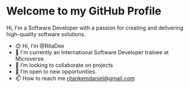 # Welcome to my GitHub Profile

Hi, I'm a Software Developer with a passion for creating and delivering high-quality software solutions.

- 😊 Hi, I’m @RitaDee
- 🌱 I'm currently an International Software Developer trainee at Microverse.
- 💞️ I’m looking to collaborate on projects
- 👀 I’m open to new opportunities.
- 📫 How to reach me ritankemdaniel@gmail.com





<!---
RitaDee/RitaDee is a ✨ special ✨ repository because its `README.md` (this file) appears on your GitHub profile.
You can click the Preview link to take a look at your changes.
--->
